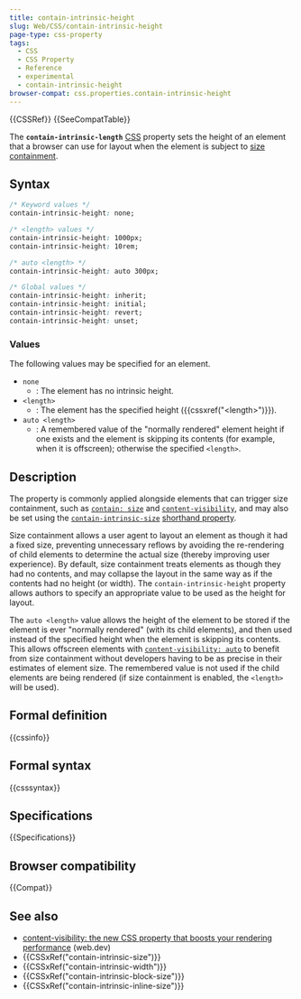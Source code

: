 ```yaml
---
title: contain-intrinsic-height
slug: Web/CSS/contain-intrinsic-height
page-type: css-property
tags:
  - CSS
  - CSS Property
  - Reference
  - experimental
  - contain-intrinsic-height
browser-compat: css.properties.contain-intrinsic-height
---
```


{{CSSRef}} {{SeeCompatTable}}

The **`contain-intrinsic-length`** [CSS](/en-US/docs/Web/CSS) property sets the height of an element that a browser can use for layout when the element is subject to [size containment](/en-US/docs/Web/CSS/CSS_Containment#size_containment).

## Syntax

```css
/* Keyword values */
contain-intrinsic-height: none;

/* <length> values */
contain-intrinsic-height: 1000px;
contain-intrinsic-height: 10rem;

/* auto <length> */
contain-intrinsic-height: auto 300px;

/* Global values */
contain-intrinsic-height: inherit;
contain-intrinsic-height: initial;
contain-intrinsic-height: revert;
contain-intrinsic-height: unset;
```

### Values

The following values may be specified for an element.

- `none`
  - : The element has no intrinsic height.
- `<length>`
  - : The element has the specified height ({{cssxref("&lt;length&gt;")}}).
- `auto <length>`
  - : A remembered value of the "normally rendered" element height if one exists and the element is skipping its contents (for example, when it is offscreen); otherwise the specified `<length>`.

## Description

The property is commonly applied alongside elements that can trigger size containment, such as [`contain: size`](/en-US/docs/Web/CSS/contain) and [`content-visibility`](/en-US/docs/Web/CSS/content-visibility), and may also be set using the [`contain-intrinsic-size`](/en-US/docs/Web/CSS/contain-intrinsic-size) [shorthand property](/en-US/docs/Web/CSS/Shorthand_properties).

Size containment allows a user agent to layout an element as though it had a fixed size, preventing unnecessary reflows by avoiding the re-rendering of child elements to determine the actual size (thereby improving user experience).
By default, size containment treats elements as though they had no contents, and may collapse the layout in the same way as if the contents had no height (or width).
The `contain-intrinsic-height` property allows authors to specify an appropriate value to be used as the height for layout.

The `auto <length>` value allows the height of the element to be stored if the element is ever "normally rendered" (with its child elements), and then used instead of the specified height when the element is skipping its contents.
This allows offscreen elements with [`content-visibility: auto`](/en-US/docs/Web/CSS/content-visibility) to benefit from size containment without developers having to be as precise in their estimates of element size.
The remembered value is not used if the child elements are being rendered (if size containment is enabled, the `<length>` will be used).

## Formal definition

{{cssinfo}}

## Formal syntax

{{csssyntax}}

## Specifications

{{Specifications}}

## Browser compatibility

{{Compat}}

## See also

- [content-visibility: the new CSS property that boosts your rendering performance](https://web.dev/content-visibility/) (web.dev)
- {{CSSxRef("contain-intrinsic-size")}}
- {{CSSxRef("contain-intrinsic-width")}}
- {{CSSxRef("contain-intrinsic-block-size")}}
- {{CSSxRef("contain-intrinsic-inline-size")}}
